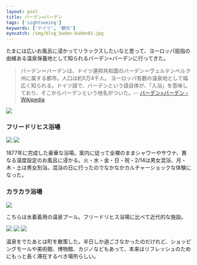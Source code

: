 ```yaml
---
layout: post
title: バーデン=バーデン
tags: ['sightseeing']
keywords: ['ドイツ', '観光']
eyecatch: /img/blog_baden-baden01.jpg
---
```


たまには広いお風呂に浸かってリラックスしたいなと思って、ヨーロッパ屈指の由緒ある温泉保養地として知られるバーデン=バーデンに行ってきた。

> バーデン＝バーデンは、ドイツ連邦共和国のバーデン＝ヴュルテンベルク州に属する都市。人口は約5万4千人。 ヨーロッパ有数の温泉地として幅広く知られる。ドイツ語で、バーデンという語自体が、「入浴」を意味しており、そこからバーデンという地名がついた。-- [バーデン=バーデン - Wikipedia](https://ja.wikipedia.org/wiki/%E3%83%90%E3%83%BC%E3%83%87%E3%83%B3%EF%BC%9D%E3%83%90%E3%83%BC%E3%83%87%E3%83%B3)

<img src="/img/blog_baden-baden01.jpg" class="image-on-frame image-fade">

### フリードリヒス浴場

<img src="/img/blog_baden-baden02.jpg" class="image-on-frame image-fade">

<img src="/img/blog_baden-baden03.jpg" class="image-on-frame image-fade">

1877年に完成した豪華な浴場。案内に従って全裸のままシャワーやサウナ、異なる温度設定のお風呂に浸かる。火・水・金・日・祝・2/14は男女混浴、月・木・土は男女別浴。混浴の日に行ったのでなかなかカルチャーショックな体験になった。

### カラカラ浴場

<img src="/img/blog_baden-baden04.jpg" class="image-on-frame image-fade">

こちらは水着着用の温泉プール。フリードリヒス浴場に比べて近代的な施設。

<img src="/img/blog_baden-baden05.jpg" class="image-on-frame image-fade">

<img src="/img/blog_baden-baden06.jpg" class="image-on-frame image-fade">

<img src="/img/blog_baden-baden07.jpg" class="image-on-frame image-fade">

温泉をでたあとは町を散策した。半日しか過ごさなかったのだけれど、ショッピングモールや美術館、博物館、カジノなどもあって、本来はリフレッシュのためにもっと長く滞在するべき場所らしい。